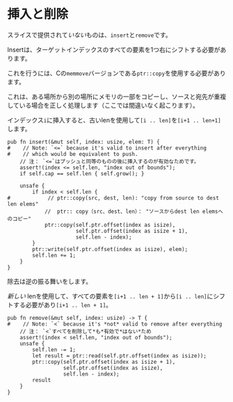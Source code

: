 # <!--Insert and Remove--> 挿入と削除

<!--Something *not* provided by slice is `insert` and `remove`, so let's do those next.-->
スライスで提供されて*いない*ものは、`insert`と`remove`です。

<!--Insert needs to shift all the elements at the target index to the right by one.-->
Insertは、ターゲットインデックスのすべての要素を1つ右にシフトする必要があります。
<!--To do this we need to use `ptr::copy`, which is our version of C's `memmove`.-->
これを行うには、Cの`memmove`バージョンである`ptr::copy`を使用する必要があります。
<!--This copies some chunk of memory from one location to another, correctly handling the case where the source and destination overlap (which will definitely happen here).-->
これは、ある場所から別の場所にメモリの一部をコピーし、ソースと宛先が重複している場合を正しく処理します（ここでは間違いなく起こります）。

<!--If we insert at index `i`, we want to shift the `[i .. len]` to `[i+1 .. len+1]` using the old len.-->
インデックス`i`に挿入すると、古いlenを使用して`[i .. len]`を`[i+1 .. len+1]`します。

```rust,ignore
pub fn insert(&mut self, index: usize, elem: T) {
#    // Note: `<=` because it's valid to insert after everything
#    // which would be equivalent to push.
    // 注： `<=`はプッシュと同等のものの後に挿入するのが有効なためです。
    assert!(index <= self.len, "index out of bounds");
    if self.cap == self.len { self.grow(); }

    unsafe {
        if index < self.len {
#            // ptr::copy(src, dest, len): "copy from source to dest len elems"
            //  ptr:: copy（src、dest、len）： "ソースからdest len elemsへのコピー"
            ptr::copy(self.ptr.offset(index as isize),
                      self.ptr.offset(index as isize + 1),
                      self.len - index);
        }
        ptr::write(self.ptr.offset(index as isize), elem);
        self.len += 1;
    }
}
```

<!--Remove behaves in the opposite manner.-->
除去は逆の振る舞いをします。
<!--We need to shift all the elements from `[i+1 .. len + 1]` to `[i .. len]` using the *new* len.-->
*新しい* lenを使用して、すべての要素を`[i+1 .. len + 1]`から`[i .. len]`にシフトする必要があり`[i+1 .. len + 1]`。

```rust,ignore
pub fn remove(&mut self, index: usize) -> T {
#    // Note: `<` because it's *not* valid to remove after everything
    // 注： `<`すべてを削除して*も*有効で*はない*ため
    assert!(index < self.len, "index out of bounds");
    unsafe {
        self.len -= 1;
        let result = ptr::read(self.ptr.offset(index as isize));
        ptr::copy(self.ptr.offset(index as isize + 1),
                  self.ptr.offset(index as isize),
                  self.len - index);
        result
    }
}
```
